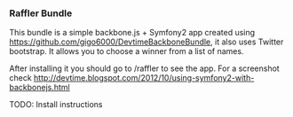 ### Raffler Bundle

This bundle is a simple backbone.js + Symfony2 app created using https://github.com/gigo6000/DevtimeBackboneBundle, it also uses Twitter bootstrap. It allows you to choose a winner from a list of names.

After installing it you should go to /raffler to see the app. For a screenshot check http://devtime.blogspot.com/2012/10/using-symfony2-with-backbonejs.html

TODO: Install instructions
